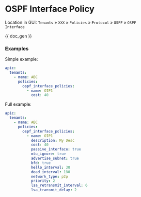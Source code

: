 # OSPF Interface Policy

Location in GUI:
`Tenants` » `XXX` » `Policies` » `Protocol` » `OSPF` » `OSPF Interface`


{{ doc_gen }}

### Examples

Simple example:

```yaml
apic:
  tenants:
    - name: ABC
      policies:
        ospf_interface_policies:
          - name: OIP1
            cost: 40
```

Full example:

```yaml
apic:
  tenants:
    - name: ABC
      policies:
        ospf_interface_policies:
          - name: OIP1
            description: My Desc
            cost: 40
            passive_interface: true
            mtu_ignore: true
            advertise_subnet: true
            bfd: true
            hello_interval: 30
            dead_interval: 180
            network_type: p2p
            priority: 2
            lsa_retransmit_interval: 6
            lsa_transmit_delay: 2
```
